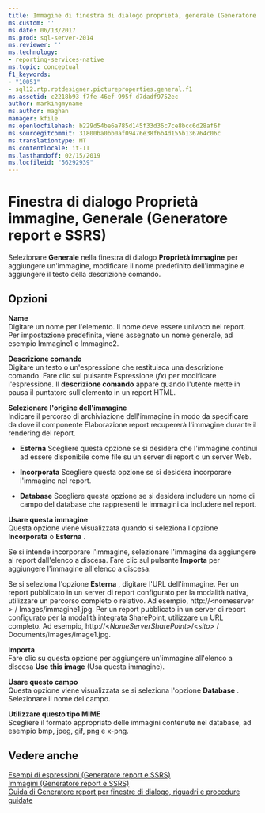 ```yaml
---
title: Immagine di finestra di dialogo proprietà, generale (Generatore Report e SSRS) | Microsoft Docs
ms.custom: ''
ms.date: 06/13/2017
ms.prod: sql-server-2014
ms.reviewer: ''
ms.technology:
- reporting-services-native
ms.topic: conceptual
f1_keywords:
- "10051"
- sql12.rtp.rptdesigner.pictureproperties.general.f1
ms.assetid: c2218b93-f7fe-46ef-995f-d7dadf9752ec
author: markingmyname
ms.author: maghan
manager: kfile
ms.openlocfilehash: b229d54be6a785d145f33d36c7ce8bcc6d28af6f
ms.sourcegitcommit: 31800ba0bb0af09476e38f6b4d155b136764c06c
ms.translationtype: MT
ms.contentlocale: it-IT
ms.lasthandoff: 02/15/2019
ms.locfileid: "56292939"
---
```

# <a name="image-properties-dialog-box-general-report-builder-and-ssrs"></a>Finestra di dialogo Proprietà immagine, Generale (Generatore report e SSRS)
  Selezionare **Generale** nella finestra di dialogo **Proprietà immagine** per aggiungere un'immagine, modificare il nome predefinito dell'immagine e aggiungere il testo della descrizione comando.  
  
## <a name="options"></a>Opzioni  
 **Name**  
 Digitare un nome per l'elemento. Il nome deve essere univoco nel report. Per impostazione predefinita, viene assegnato un nome generale, ad esempio Immagine1 o Immagine2.  
  
 **Descrizione comando**  
 Digitare un testo o un'espressione che restituisca una descrizione comando. Fare clic sul pulsante Espressione (*fx*) per modificare l'espressione. Il **descrizione comando** appare quando l'utente mette in pausa il puntatore sull'elemento in un report HTML.  
  
 **Selezionare l'origine dell'immagine**  
 Indicare il percorso di archiviazione dell'immagine in modo da specificare da dove il componente Elaborazione report recupererà l'immagine durante il rendering del report.  
  
-   **Esterna** Scegliere questa opzione se si desidera che l'immagine continui ad essere disponibile come file su un server di report o un server Web.  
  
-   **Incorporata** Scegliere questa opzione se si desidera incorporare l'immagine nel report.  
  
-   **Database** Scegliere questa opzione se si desidera includere un nome di campo del database che rappresenti le immagini da includere nel report.  
  
 **Usare questa immagine**  
 Questa opzione viene visualizzata quando si seleziona l'opzione **Incorporata** o **Esterna** .  
  
 Se si intende incorporare l'immagine, selezionare l'immagine da aggiungere al report dall'elenco a discesa. Fare clic sul pulsante **Importa** per aggiungere l'immagine all'elenco a discesa.  
  
 Se si seleziona l'opzione **Esterna** , digitare l'URL dell'immagine. Per un report pubblicato in un server di report configurato per la modalità nativa, utilizzare un percorso completo o relativo. Ad esempio, http://\<nomeserver > / Images/immagine1.jpg. Per un report pubblicato in un server di report configurato per la modalità integrata SharePoint, utilizzare un URL completo. Ad esempio, http://\<*NomeServerSharePoint*>/\<*sito*> / Documents/images/image1.jpg.  
  
 **Importa**  
 Fare clic su questa opzione per aggiungere un'immagine all'elenco a discesa **Use this image** (Usa questa immagine).  
  
 **Usare questo campo**  
 Questa opzione viene visualizzata se si seleziona l'opzione **Database** . Selezionare il nome del campo.  
  
 **Utilizzare questo tipo MIME**  
 Scegliere il formato appropriato delle immagini contenute nel database, ad esempio bmp, jpeg, gif, png e x-png.  
  
## <a name="see-also"></a>Vedere anche  
 [Esempi di espressioni &#40;Generatore report e SSRS&#41;](report-design/expression-examples-report-builder-and-ssrs.md)   
 [Immagini &#40;Generatore report e SSRS&#41;](report-design/images-report-builder-and-ssrs.md)   
 [Guida di Generatore report per finestre di dialogo, riquadri e procedure guidate](../../2014/reporting-services/report-builder-help-for-dialog-boxes-panes-and-wizards.md)  
  
  

